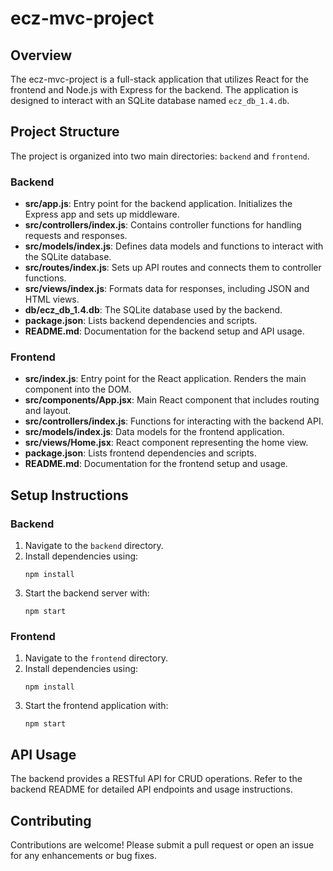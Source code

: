 # ecz-mvc-project

## Overview
The ecz-mvc-project is a full-stack application that utilizes React for the frontend and Node.js with Express for the backend. The application is designed to interact with an SQLite database named `ecz_db_1.4.db`.

## Project Structure
The project is organized into two main directories: `backend` and `frontend`.

### Backend
- **src/app.js**: Entry point for the backend application. Initializes the Express app and sets up middleware.
- **src/controllers/index.js**: Contains controller functions for handling requests and responses.
- **src/models/index.js**: Defines data models and functions to interact with the SQLite database.
- **src/routes/index.js**: Sets up API routes and connects them to controller functions.
- **src/views/index.js**: Formats data for responses, including JSON and HTML views.
- **db/ecz_db_1.4.db**: The SQLite database used by the backend.
- **package.json**: Lists backend dependencies and scripts.
- **README.md**: Documentation for the backend setup and API usage.

### Frontend
- **src/index.js**: Entry point for the React application. Renders the main component into the DOM.
- **src/components/App.jsx**: Main React component that includes routing and layout.
- **src/controllers/index.js**: Functions for interacting with the backend API.
- **src/models/index.js**: Data models for the frontend application.
- **src/views/Home.jsx**: React component representing the home view.
- **package.json**: Lists frontend dependencies and scripts.
- **README.md**: Documentation for the frontend setup and usage.

## Setup Instructions

### Backend
1. Navigate to the `backend` directory.
2. Install dependencies using:
   ```
   npm install
   ```
3. Start the backend server with:
   ```
   npm start
   ```

### Frontend
1. Navigate to the `frontend` directory.
2. Install dependencies using:
   ```
   npm install
   ```
3. Start the frontend application with:
   ```
   npm start
   ```

## API Usage
The backend provides a RESTful API for CRUD operations. Refer to the backend README for detailed API endpoints and usage instructions.

## Contributing
Contributions are welcome! Please submit a pull request or open an issue for any enhancements or bug fixes.